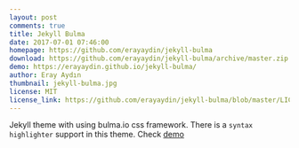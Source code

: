 ```yaml
---
layout: post
comments: true
title: Jekyll Bulma
date: 2017-07-01 07:46:00
homepage: https://github.com/erayaydin/jekyll-bulma
download: https://github.com/erayaydin/jekyll-bulma/archive/master.zip
demo: https://erayaydin.github.io/jekyll-bulma/
author: Eray Aydın
thumbnail: jekyll-bulma.jpg
license: MIT
license_link: https://github.com/erayaydin/jekyll-bulma/blob/master/LICENSE.md
---
```


Jekyll theme with using bulma.io css framework. There is a `syntax highlighter` support in this theme. Check [demo](https://erayaydin.github.io/jekyll-bulma)
